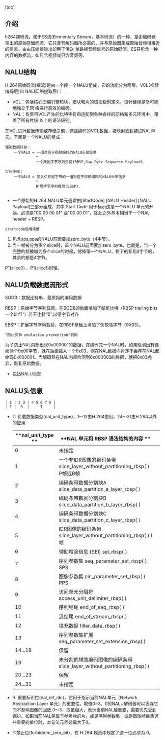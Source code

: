 [toc]

## 介绍

h264裸码流，属于ES流(Elementary Stream，基本码流）的一种，是由编码器输出的原始基础码流，它只含有解码器所必需的、并与原始图象或原始音频相接近的信息。由由压缩器输出的用于传送 单路视音频信号的原始码流。ES只包含一种内容的数据流，如只含视频或只含音频等。

## NALU结构

H.264原始码流(裸流)是由⼀个接⼀个NALU组成，它的功能分为两层，VCL(视频编码层)和 NAL(⽹络提取层)：

- VCL：包括核⼼压缩引擎和块，宏块和⽚的语法级别定义，设计⽬标是尽可能地独⽴于⽹ 络进⾏⾼效的编码。
- NAL：负责将VCL产⽣的⽐特字符串适配到各种各样的⽹络和多元环境中，覆盖了所有⽚级 以上的语法级别。

在VCL进⾏数据传输或存储之前，这些编码的VCL数据，被映射或封装进NAL单元。下面是一个NALU的组成：

```text
理论数据封装：
	⼀个NALU = ⼀组对应于视频编码的NALU头部信息 
    	      +
        	  ⼀个原始字节序列负荷(RBSP,Raw Byte Sequence Payload).
          
实际传输：
	⼀个NALU = 加入仿校验字节的⼀组对应于视频编码的NALU头部信息 
    	      +
        	  扩展字节序列载荷(EBSP).
 
```

* ⼀个原始的H.264 NALU单元通常由[StartCode] [NALU Header] [NALU Payload]三部分组成，其中 Start Code ⽤于标示这是⼀个NALU 单元的开 始，必须是"00 00 00 01" 或"00 00 01"，除此之外基本相当于⼀个NAL header + RBSP。

`startcode使用场景`

1. 包含sps,pps的NALU前面要加zero_byte（4字节）。
2. 当一帧被分为多个slice时，首个NALU前面要加zero_byte。也就是，当一个完整的帧被编为多个slice的时候，除掉第一个NALU，剩下的都用3字节的，其余的都是4字节。

P1(slice0) 、P1(slice1)同理。

## NALU负载数据流形式

SODB：数据比特串，最原始的编码数据 

RBSP：原始字节序列载荷，在SODB的后面填加了结尾比特（RBSP trailing bits一个bit“1”）若干比特“0”,以便字节对齐

EBSP：扩展字节序列载荷，在RBSP基础上填加了仿校验字节（0X03）。

`"防止竞争 emulation prevention"机制`

为了防止NAL内部出现0x000001的数据，在编码完一个NAL时，如果检测出有连续两个0x00字节，就在后面插入一个0x03，则在NAL数据内肯定不会存在NAL起始码0x000001。当解码器在NAL内部检测到0x000003的数据，就把0x03抛弃，恢复原始数据。

* 包括NALU头部

## NALU头信息

```
| 1 | 2 3 | 4 5 6 7 8 |
| F |  R  |     T     |
```

* T: 负载数据类型(nal_unit_type)，1～12由H.264使⽤，24～31由H.264以外的应⽤

  | **nal_unit_type ** | **NAL 单元和 RBSP 语法结构的内容  **                         |      |
  | ------------------ | ------------------------------------------------------------ | ---- |
  | 0                  | 未指定                                                       |      |
  | 1                  | 一个非IDR图像的编码条带  slice_layer_without_partitioning_rbsp( )                                                    P帧或B帧 |      |
  | 2                  | 编码条带数据分割块A  slice_data_partition_a_layer_rbsp( )    |      |
  | 3                  | 编码条带数据分割块B  slice_data_partition_b_layer_rbsp( )    |      |
  | 4                  | 编码条带数据分割块C  slice_data_partition_c_layer_rbsp( )    |      |
  | 5                  | IDR图像的编码条带  slice_layer_without_partitioning_rbsp( )   I帧 |      |
  | 6                  | 辅助增强信息 (SEI)  sei_rbsp( )                              |      |
  | 7                  | 序列参数集  seq_parameter_set_rbsp( )                               SPS |      |
  | 8                  | 图像参数集  pic_parameter_set_rbsp( )                                PPS |      |
  | 9                  | 访问单元分隔符  access_unit_delimiter_rbsp( )                |      |
  | 10                 | 序列结尾  end_of_seq_rbsp( )                                 |      |
  | 11                 | 流结尾  end_of_stream_rbsp( )                                |      |
  | 12                 | 填充数据  filler_data_rbsp( )                                |      |
  | 13                 | 序列参数集扩展  seq_parameter_set_extension_rbsp( )          |      |
  | 14...18            | 保留                                                         |      |
  | 19                 | 未分割的辅助编码图像的编码条带  slice_layer_without_partitioning_rbsp( ) |      |
  | 20...23            | 保留                                                         |      |
  | 24...31            | 未指定                                                       |      |

* R: 重要标识位(nal_ref_idc)，它用于指示当前NAL单元（Network Abstraction Layer 单元）的重要性。取值0~3。0的NALU解码器可以丢弃它而不影响图像的回放,0～3，取值越大，表示当前NAL越重要，需要优先受到保护。如果当前NAL是属于参考帧的片，或是序列参数集，或是图像参数集这些重要的单位时，本句法元素必需大于0。

* F:禁止位(forbidden_zero_bit)，在 H.264 规范中规定了这⼀位必须为 0。

 